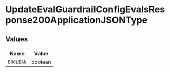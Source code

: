 # UpdateEvalGuardrailConfigEvalsResponse200ApplicationJSONType


## Values

| Name      | Value     |
| --------- | --------- |
| `BOOLEAN` | boolean   |